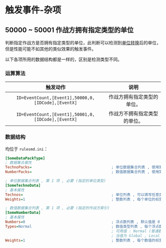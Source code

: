 # 触发事件-杂项

## 50000 ~ 50001 作战方拥有指定类型的单位

判断指定作战方是否拥有指定类型的单位，此判断可以检测到[单位转换](/功能扩展-弹头.md#弹头---单位转换)后的单位，但是性能可能不如其他的类似效果的触发事件。

以下各项所用的数据结构都是一样的，区别是检测类型不同。

### 运算算法

|触发动作|说明|
|:-:|:-:|
|`ID=EventCount,[Event1],50000,0,[IDCode],[EventX]`|作战方拥有指定类型的单位。|
|`ID=EventCount,[Event1],50001,0,[IDCode],[EventX]`|作战方不拥有指定类型的单位。|

### 数据结构

均位于 `rulesmd.ini`：

```ini
[SomeDataPackType]
; 数据集合属性
TechnoPacks=                                    ; 单位数据集合列表 , 使用第 1 项的数据
NumberPacks=                                    ; 数值数据集合列表 , 使用第 1 项的数据
```

```ini
; 单位数据集合列表 , 第 1 项 , 必要 (指定的单位类型)
[SomeTechnoData]
; 基本属性
Technos=                                        ; 单位列表 , 可以填写任意类型的单位
Weights=1                                       ; 整数列表 , 每个单位的权重 , 小于 1 视为 1 处理 , 默认值是 1
```

```ini
; 数值数据集合列表 , 第 1 项 , 必要 (指定的作战方索引)
[SomeNumberData]
; 基本属性
Numbers=0                                       ; 浮点数列表 , 默认值是 0
Types=Normal                                    ; 数值类型列表 , 每个浮点数的具体含义 , 默认值是 Normal (不区分大小写)
                                                ; 可用值 : Normal (普通数值) , Global (全局变量) , Local (局部变量) , House (指定的作战方局部变量)
                                                ; 当值为 Global , Local , House 时 , Numbers 中对应的数值会作为索引 (去尾转为整数) 来取出相应的变量的值 , 变量不存在时取出它们的默认值 0
Weights=1                                       ; 整数列表 , 每个数值的权重 , 小于 1 视为 1 处理 , 默认值是 1
```